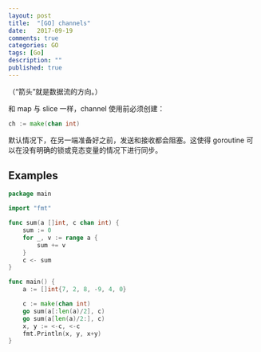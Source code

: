 ```yaml
---
layout: post
title:  "[GO] channels"
date:   2017-09-19
comments: true
categories: GO
tags: [Go]
description: ""
published: true
---
```



（“箭头”就是数据流的方向。）

和 map 与 slice 一样，channel 使用前必须创建：

```go
ch := make(chan int)
```

默认情况下，在另一端准备好之前，发送和接收都会阻塞。这使得 goroutine 可以在没有明确的锁或竞态变量的情况下进行同步。 


## Examples

```go
package main

import "fmt"

func sum(a []int, c chan int) {
	sum := 0
	for _, v := range a {
		sum += v
	}
	c <- sum
}

func main() {
	a := []int{7, 2, 8, -9, 4, 0}

	c := make(chan int)
	go sum(a[:len(a)/2], c)
	go sum(a[len(a)/2:], c)
	x, y := <-c, <-c
	fmt.Println(x, y, x+y)
}
```
